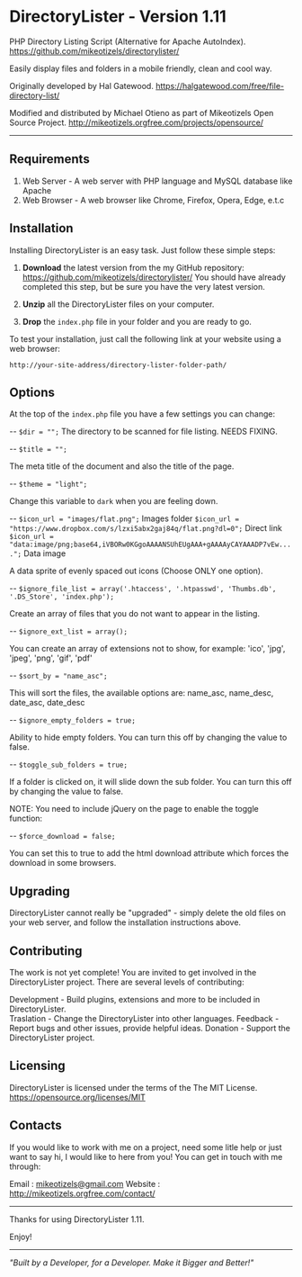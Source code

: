DirectoryLister - Version 1.11
==============================

PHP Directory Listing Script (Alternative for Apache AutoIndex).
https://github.com/mikeotizels/directorylister/

Easily display files and folders in a mobile friendly, clean and cool way. 

Originally developed by Hal Gatewood.
https://halgatewood.com/free/file-directory-list/

Modified and distributed by Michael Otieno as part of Mikeotizels Open Source Project.
http://mikeotizels.orgfree.com/projects/opensource/

-------------------------------------------------------------------------------------


Requirements
------------

1. Web Server  - A web server with PHP language and MySQL database like Apache
2. Web Browser - A web browser like Chrome, Firefox, Opera, Edge, e.t.c


Installation
------------

Installing DirectoryLister is an easy task. Just follow these simple steps:

 1. **Download** the latest version from the my GitHub repository: 
      https://github.com/mikeotizels/directorylister/ 
      You should have already completed this step, but be sure you have the very latest version.

 2. **Unzip** all the DirectoryLister files on your computer.

 3. **Drop** the `index.php` file in your folder and you are ready to go.  

To test your installation, just call the following link at your website using a web browser:

    http://your-site-address/directory-lister-folder-path/


## Options 

At the top of the `index.php` file you have a few settings you can change:

--
`$dir = "";`
The directory to be scanned for file listing. NEEDS FIXING.

--
`$title = "";`

The meta title of the document and also the title of the page.

--
`$theme = "light";`

Change this variable to `dark` when you are feeling down.

--
`$icon_url = "images/flat.png";` Images folder
`$icon_url = "https://www.dropbox.com/s/lzxi5abx2gaj84q/flat.png?dl=0";` Direct link
`$icon_url = "data:image/png;base64,iVBORw0KGgoAAAANSUhEUgAAA+gAAAAyCAYAAADP7vEw....";` Data image

A data sprite of evenly spaced out icons (Choose ONLY one option).  

--
`$ignore_file_list = array('.htaccess', '.htpasswd', 'Thumbs.db', '.DS_Store', 'index.php');`

Create an array of files that you do not want to appear in the listing.

--
`$ignore_ext_list = array();`

You can create an array of extensions not to show, for example: 'ico', 'jpg', 'jpeg', 'png', 'gif', 'pdf'

--
`$sort_by = "name_asc";`

This will sort the files, the available options are: name_asc, name_desc, date_asc, date_desc

--
`$ignore_empty_folders = true;`

Ability to hide empty folders.
You can turn this off by changing the value to false.

--
`$toggle_sub_folders = true;`

If a folder is clicked on, it will slide down the sub folder. 
You can turn this off by changing the value to false.

NOTE: You need to include jQuery on the page to enable the toggle function:

--
`$force_download = false;`

You can set this to true to add the html download attribute which forces the download in some browsers.


## Upgrading

DirectoryLister cannot really be "upgraded" - simply delete the old files on your 
web server, and follow the installation instructions above.


Contributing
-------------

The work is not yet complete! You are invited to get involved in the DirectoryLister
project. There are several levels of contributing:

Development - Build plugins, extensions and more to be included in DirectoryLister.       
Traslation  - Change the DirectoryLister into other languages. 
Feedback    - Report bugs and other issues, provide helpful ideas. 
Donation    - Support the DirectoryLister project.


Licensing
---------

DirectoryLister is licensed under the terms of the The MIT License.
https://opensource.org/licenses/MIT


Contacts
--------

If you would like to work with me on a project, need some litle help
or just want to say hi, I would like to here from you! You can get in
touch with me through:

Email   : mikeotizels@gmail.com
Website : http://mikeotizels.orgfree.com/contact/


------------------------------------------------------------------------

Thanks for using DirectoryLister 1.11.

Enjoy!

-------------------------------------------------------------------------
*"Built by a Developer, for a Developer. Make it Bigger and Better!"*
